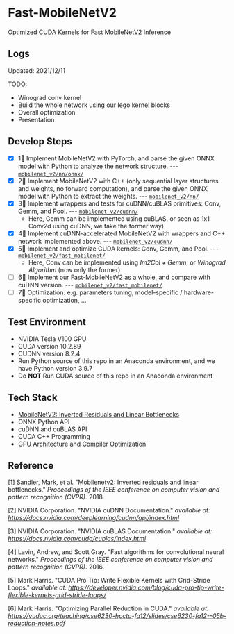# Fast-MobileNetV2
Optimized CUDA Kernels for Fast MobileNetV2 Inference

## Logs

Updated:  2021/12/11

TODO: 

* Winograd conv kernel
* Build the whole network using our lego kernel blocks
* Overall optimization
* Presentation

## Develop Steps

- [x] 1⃣️  Implement MobileNetV2 with PyTorch, and parse the given ONNX model with Python to analyze the network structure. ---  [`mobilenet_v2/nn/onnx/`](https://github.com/zhliuworks/Fast-MobileNetV2/tree/master/mobilenet_v2/nn/onnx)
- [x] 2⃣️  Implement MobileNetV2 with C++ (only sequential layer structures and weights, no forward computation), and parse the given ONNX model with Python to extract the weights. --- [`mobilenet_v2/nn/`](https://github.com/zhliuworks/Fast-MobileNetV2/tree/master/mobilenet_v2/nn)
- [x] 3⃣️  Implement wrappers and tests for cuDNN/cuBLAS primitives: Conv, Gemm, and Pool. --- [`mobilenet_v2/cudnn/`](https://github.com/zhliuworks/Fast-MobileNetV2/tree/master/mobilenet_v2/cudnn)
  * Here, Gemm can be implemented using cuBLAS, or seen as 1x1 Conv2d using cuDNN, we take the former way)
- [x] 4⃣️  Implement cuDNN-accelerated MobileNetV2 with wrappers and C++ network implemented above. --- [`mobilenet_v2/cudnn/`](https://github.com/zhliuworks/Fast-MobileNetV2/tree/master/mobilenet_v2/cudnn)
- [x] 5⃣️  Implement and optimize CUDA kernels: Conv, Gemm, and Pool. --- [`mobilenet_v2/fast_mobilenet/`](https://github.com/zhliuworks/Fast-MobileNetV2/tree/master/mobilenet_v2/fast_mobilenet)
  * Here, Conv can be implemented using *Im2Col + Gemm*, or *Winograd Algorithm* (now only the former)
- [ ] 6⃣️  Implement our Fast-MobileNetV2 as a whole, and compare with cuDNN version. --- [`mobilenet_v2/fast_mobilenet/`](https://github.com/zhliuworks/Fast-MobileNetV2/tree/master/mobilenet_v2/fast_mobilenet)
- [ ] 7⃣️  Optimization: e.g. parameters tuning, model-specific / hardware-specific optimization, ...

## Test Environment

* NVIDIA Tesla V100 GPU
* CUDA version 10.2.89
* CUDNN version 8.2.4
* Run Python source of this repo in an Anaconda environment, and we have Python version 3.9.7
* Do **NOT** Run CUDA source of this repo in an Anaconda environment

## Tech Stack

* [MobileNetV2: Inverted Residuals and Linear Bottlenecks](https://arxiv.org/pdf/1801.04381.pdf)
* ONNX Python API
* cuDNN and cuBLAS API
* CUDA C++ Programming
* GPU Architecture and Compiler Optimization

## Reference

[1]  Sandler, Mark, et al. "Mobilenetv2: Inverted residuals and linear bottlenecks." *Proceedings of the IEEE conference on computer vision and pattern recognition (CVPR)*. 2018.

[2]  NVIDIA Corporation. "NVIDIA cuDNN Documentation." *available at: https://docs.nvidia.com/deeplearning/cudnn/api/index.html*

[3] NVIDIA Corporation. "NVIDIA cuBLAS Documentation." *available at: https://docs.nvidia.com/cuda/cublas/index.html*

[4] Lavin, Andrew, and Scott Gray. "Fast algorithms for convolutional neural networks." *Proceedings of the IEEE conference on computer vision and pattern recognition (CVPR)*. 2016.

[5] Mark Harris. "CUDA Pro Tip: Write Flexible Kernels with Grid-Stride Loops." *available at: https://developer.nvidia.com/blog/cuda-pro-tip-write-flexible-kernels-grid-stride-loops/*

[6] Mark Harris. "Optimizing Parallel Reduction in CUDA." *available at: https://vuduc.org/teaching/cse6230-hpcta-fa12/slides/cse6230-fa12--05b-reduction-notes.pdf*

